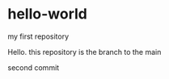 # hello-world
my first repository


Hello. this repository is the branch to the main

second commit
